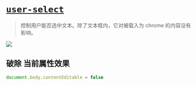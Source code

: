 # [`user-select`](https://developer.mozilla.org/zh-CN/docs/Web/CSS/user-select)

> 控制用户能否选中文本。除了文本框内，它对被载入为 chrome 的内容没有影响。

![](./__assets__/user-select-2022-11-04-10-37-52.png)

## 破除 当前属性效果

```js
document.body.contentEditable = false
```
